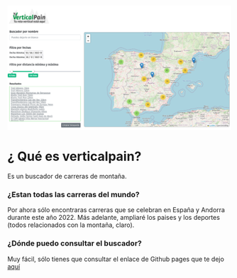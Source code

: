 ![Screenshot](https://github.com/Kniyu-UOC/verticalpain/blob/main/verticalpain-web.png)

# ¿ Qué es verticalpain?
Es un buscador de carreras de montaña.

### ¿Estan todas las carreras del mundo?
Por ahora sólo encontraras carreras que se celebran en España y Andorra durante este año 2022.
Más adelante, ampliaré los paises y los deportes (todos relacionados con la montaña, claro).

### ¿Dónde puedo consultar el buscador?
Muy fácil, sólo tienes que consultar el enlace de Github pages que te dejo
[aquí](https://kniyu-uoc.github.io/verticalpain/)




